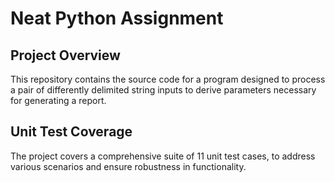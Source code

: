 # Neat Python Assignment 

## Project Overview
This repository contains the source code for a program designed to process a pair of differently delimited string inputs to derive parameters necessary for generating a report.

## Unit Test Coverage
The project covers a comprehensive suite of 11 unit test cases, to address various scenarios and ensure robustness in functionality.

